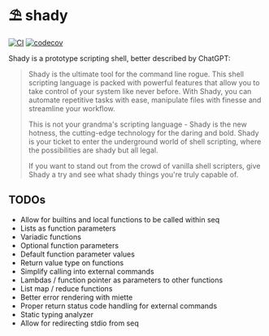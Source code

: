 # ⛱ shady

[![CI](https://github.com/luizribeiro/shady/actions/workflows/ci.yml/badge.svg)](https://github.com/luizribeiro/shady/actions/workflows/ci.yml)
[![codecov](https://codecov.io/gh/luizribeiro/shady/branch/main/graph/badge.svg?token=25KwvC0cSi)](https://codecov.io/gh/luizribeiro/shady)

Shady is a prototype scripting shell, better described by ChatGPT:

> Shady is the ultimate tool for the command line rogue. This shell scripting
> language is packed with powerful features that allow you to take control of
> your system like never before. With Shady, you can automate repetitive tasks
> with ease, manipulate files with finesse and streamline your workflow.
> 
> This is not your grandma's scripting language - Shady is the new hotness, the
> cutting-edge technology for the daring and bold. Shady is your ticket to enter
> the underground world of shell scripting, where the possibilities are shady
> but all legal.
>
> If you want to stand out from the crowd of vanilla shell scripters, give Shady
a try and see what shady things you're
> truly capable of.

## TODOs

* Allow for builtins and local functions to be called within seq
* Lists as function parameters
* Variadic functions
* Optional function parameters
* Default function parameter values
* Return value type on functions
* Simplify calling into external commands
* Lambdas / function pointer as parameters to other functions
* List map / reduce functions
* Better error rendering with miette
* Proper return status code handling for external commands
* Static typing analyzer
* Allow for redirecting stdio from seq
